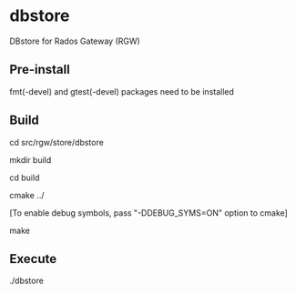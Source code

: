 # dbstore
DBstore for Rados Gateway (RGW)

## Pre-install

fmt(-devel) and gtest(-devel) packages need to be installed

## Build

cd src/rgw/store/dbstore

mkdir build

cd build

cmake ../

[To enable debug symbols, pass "-DDEBUG_SYMS=ON" option to cmake]

make


## Execute

./dbstore
